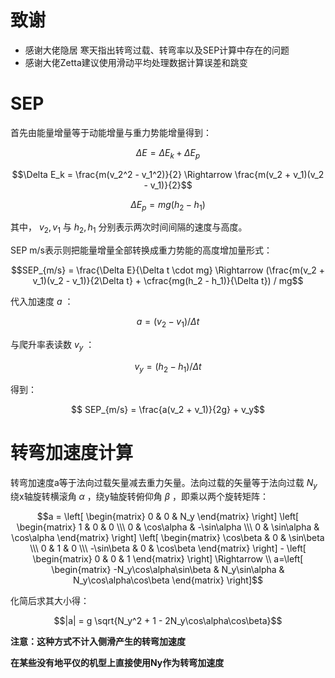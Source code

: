 # 致谢

- 感谢大佬隐居 寒天指出转弯过载、转弯率以及SEP计算中存在的问题
- 感谢大佬Zetta建议使用滑动平均处理数据计算误差和跳变

# SEP

首先由能量增量等于动能增量与重力势能增量得到：

$$\Delta E = \Delta E_k + \Delta E_p $$

$$\Delta E_k = \frac{m(v_2^2 - v_1^2)}{2} \Rightarrow \frac{m(v_2 + v_1)(v_2 - v_1)}{2}$$

$$\Delta E_p = mg(h_2 - h_1)$$

其中， $v_2, v_1$ 与 $h_2, h_1$ 分别表示两次时间间隔的速度与高度。

SEP m/s表示则把能量增量全部转换成重力势能的高度增加量形式：

$$SEP_{m/s} = \frac{\Delta E}{\Delta t \cdot mg} \Rightarrow (\frac{m(v_2 + v_1)(v_2 - v_1)}{2\Delta t} + \cfrac{mg(h_2 - h_1)}{\Delta t}) / mg$$


代入加速度 $a$ ：

$$ a = (v_2 - v_1)/ \Delta t$$ 

与爬升率表读数 $v_y$ ：

$$ v_y =  (h_2 - h_1)/\Delta t$$

得到：

$$ SEP_{m/s} = \frac{a(v_2 + v_1)}{2g} + v_y$$


# 转弯加速度计算
转弯加速度a等于法向过载矢量减去重力矢量。法向过载的矢量等于法向过载 ${N_y}$ 绕x轴旋转横滚角 ${\alpha}$ ，绕y轴旋转俯仰角 ${\beta}$ ，即乘以两个旋转矩阵：


$$a = \left[ \begin{matrix} 0 & 0 & N_y \end{matrix} \right] \left[ \begin{matrix} 1 & 0 & 0 \\\ 0 & \cos\alpha  & -\sin\alpha \\\ 0 & \sin\alpha & \cos\alpha \end{matrix} \right] \left[ \begin{matrix} \cos\beta & 0 & \sin\beta \\\ 0 & 1  & 0 \\\ -\sin\beta & 0 & \cos\beta \end{matrix} \right] - 
\left[ \begin{matrix} 0 & 0 & 1 \end{matrix} \right] \Rightarrow \\ a=\left[ \begin{matrix} -N_y\cos\alpha\sin\beta & N_y\sin\alpha & N_y\cos\alpha\cos\beta \end{matrix} \right]$$

化简后求其大小得：

$$|a| = g \sqrt{N_y^2 + 1 - 2N_y\cos\alpha\cos\beta}$$

<!-- 如果将水平转弯率表的读数$\omega$考虑，水平方向上的转弯过载为$\omega v/g$ -->

**注意：这种方式不计入侧滑产生的转弯加速度**

**在某些没有地平仪的机型上直接使用Ny作为转弯加速度**

